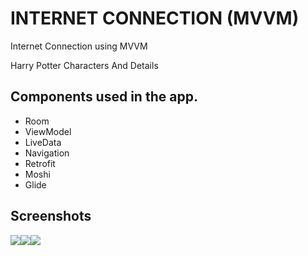 
# INTERNET CONNECTION (MVVM)

Internet Connection using MVVM

Harry Potter Characters And Details




## Components used in the app.

- Room
- ViewModel
- LiveData
- Navigation
- Retrofit
- Moshi
- Glide
 

## Screenshots

<img src="https://am3pap003files.storage.live.com/y4mhHETk4cY-JvwhZGBT1qIOOvieT8xdD8Up7GRhaosOpsZHLEjYSQTZOt8boIRPgQ61Xb_n9G28swsikMuw30MBTirRLbIdGxo_-OWX-GS4THPHZV2cahbs_ao5P1N2Lz_fIEcNrjym-vyShNkDZEyjXul3-LJ4uLPRxuj_aurl_PBXlzsJqnakzff9nw_vi9ITlHmR0wssfF_UHB6KF5xZ7JuSsOOUA-c3AeT37Z9LbE?encodeFailures=1&width=261&height=581" style="float:left">


<img src="https://am3pap003files.storage.live.com/y4mgw3ljeIkIsE_qWZgs0ihbJ2eKQc9PTNbhwV2UvKjdbAUlmTUEspxVRx8NPGzl1UvGNJADAXljvZrH7Xq2kDs-TEB1fA7KpBrsmI34-_xTDTy3hDfEHhXLSAphXHeqNqBUqVaf3ARcG-mWHR7Rfi1X35RMQui-pPvGlLyXvP2nX18ceWdp-t6FJNMzYTHatqg9GJ2XQuYKPlOtbL-kAJwHNhGib1iTIQJ1dGTEPs731U?encodeFailures=1&width=261&height=581" style="float:left">

<img src="https://am3pap003files.storage.live.com/y4muUjYqvuXjkgzLbolSAm_osD58mWAgN3NW4QaciXPLbR5AaweLL32H5xJDDrYR22siyiOdTDuZgEYHDdjM01i7QxIVwftXZ9loezyoBteYZfr9CFywbhhFCfBer4D9h6-69LuqFJH61XBbE5mjp6H8-PmR1A1dxJ0vIWfVEvuePUtMWA0Z6LxMnoIi3YlRqp-TXkcwIJLQMis7cDi432oyKnWjLey7wgCFjWJhquJhZA?encodeFailures=1&width=261&height=581" style="float:left">








